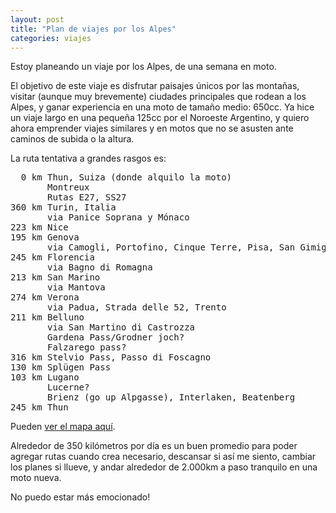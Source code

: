 ```yaml
---
layout: post
title: "Plan de viajes por los Alpes"
categories: viajes
---
```


Estoy planeando un viaje por los Alpes, de una semana en moto.

El objetivo de este viaje es disfrutar paisajes únicos por las montañas, visitar
(aunque muy brevemente) ciudades principales que rodean a los Alpes, y ganar
experiencia en una moto de tamaño medio: 650cc. Ya hice un viaje largo en una
pequeña 125cc por el Noroeste Argentino, y quiero ahora emprender viajes
similares y en motos que no se asusten ante caminos de subida o la altura.

La ruta tentativa a grandes rasgos es:

<pre>
  0 km Thun, Suiza (donde alquilo la moto)
       Montreux
       Rutas E27, SS27
360 km Turin, Italia
       via Panice Soprana y Mónaco
223 km Nice
195 km Genova
       via Camogli, Portofino, Cinque Terre, Pisa, San Gimignano, Siena
245 km Florencia
       via Bagno di Romagna
213 km San Marino
       via Mantova
274 km Verona
       via Padua, Strada delle 52, Trento
211 km Belluno
       via San Martino di Castrozza
       Gardena Pass/Grodner joch?
       Falzarego pass?
316 km Stelvio Pass, Passo di Foscagno
130 km Splügen Pass
103 km Lugano
       Lucerne?
       Brienz (go up Alpgasse), Interlaken, Beatenberg
245 km Thun
</pre>

Pueden [ver el mapa aquí].

[ver el mapa aquí]: https://www.google.com/maps/d/viewer?mid=zHlbKOUDtFkY.k2Ld2XQf6WlA

Alrededor de 350 kilómetros por día es un buen promedio para poder agregar rutas
cuando crea necesario, descansar si así me siento, cambiar los planes si llueve,
y andar alrededor de 2.000km a paso tranquilo en una moto nueva.

No puedo estar más emocionado!
